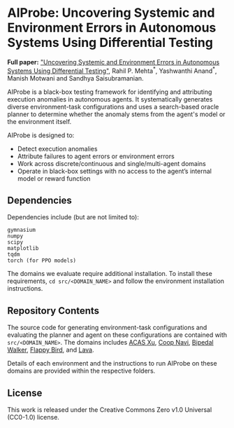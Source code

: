# AIProbe: Uncovering Systemic and Environment Errors in Autonomous Systems Using Differential Testing
**Full paper:** ["Uncovering Systemic and Environment Errors in Autonomous Systems Using Differential Testing"](https://www.arxiv.org/abs/2507.03870), Rahil P. Mehta<sup>\*</sup>, Yashwanthi Anand<sup>\*</sup>, Manish Motwani and Sandhya Saisubramanian.

AIProbe is a black-box testing framework for identifying and attributing execution anomalies in autonomous agents. It systematically generates diverse environment-task configurations and uses a search-based oracle planner to determine whether the anomaly stems from the agent's model or the environment itself.

AIProbe is designed to:

- Detect execution anomalies
- Attribute failures to agent errors or environment errors
- Work across discrete/continuous and single/multi-agent domains
- Operate in black-box settings with no access to the agent’s internal model or reward function

## Dependencies 

Dependencies include (but are not limited to):
```
gymnasium
numpy
scipy
matplotlib
tqdm
torch (for PPO models)
```
The domains we evaluate require additional installation. To install these requirements, `cd src/<DOMAIN_NAME>` and follow the environment installation instructions.

## Repository Contents

The source code for generating environment-task configurations and evaluating the planner and agent on these configurations are contained with `src/<DOMAIN_NAME>`. The domains includes [ACAS Xu](https://github.com/ANSWER-OSU/AIProbe/tree/main/src/ACAS_XU), [Coop Navi](https://github.com/ANSWER-OSU/AIProbe/tree/main/src/MARL_CoopNavi), [Bipedal Walker](https://github.com/ANSWER-OSU/AIProbe/tree/main/src/RL_BipedalWalker%20), [Flappy Bird](https://github.com/ANSWER-OSU/AIProbe/tree/main/src/Catcher_Flappy_Continuous), and [Lava](https://github.com/ANSWER-OSU/AIProbe/tree/main/src/Minigrid). 

Details of each environment and the instructions to run AIProbe on these domains are provided within the respective folders.

## License
This work is released under the Creative Commons Zero v1.0 Universal (CC0-1.0) license.




